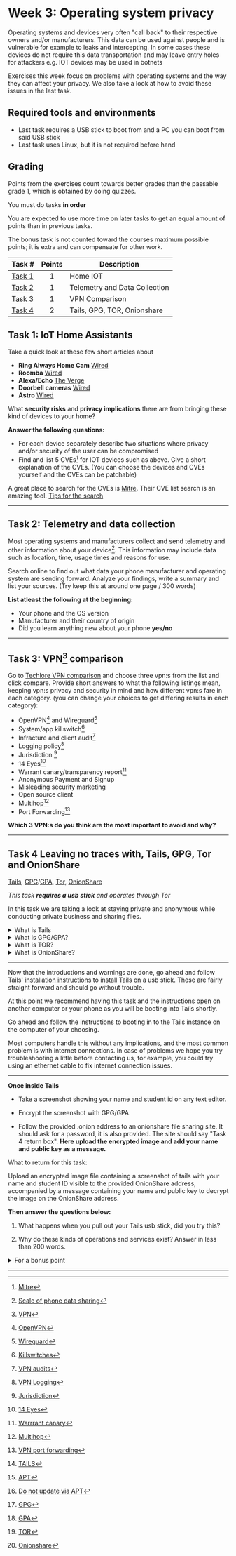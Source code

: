 # **Week 3: Operating system privacy** 

Operating systems and devices very often "call back" to their respective owners and/or manufacturers. This data can be used against people and is vulnerable for example to leaks and intercepting. In some cases these devices do not require this data transportation and may leave entry holes for attackers e.g. IOT devices may be used in botnets 

Exercises this week focus on problems with operating systems and the way they can affect your privacy. We also take a look at how to avoid these issues in the last task.

## Required tools and environments

  - Last task requires a USB stick to boot from and a PC you can boot from said USB stick
  - Last task uses Linux, but it is not required before hand

## Grading

Points from the exercises count towards better grades than the passable grade 1, which is obtained by doing quizzes.

You must do tasks **in order**

You are expected to use more time on later tasks to get an equal amount of points than in previous tasks.

The bonus task is not counted toward the courses maximum possible points; it is extra and can compensate for other work.

Task #|Points|Description|
-----|:---:|----------|
[Task 1](#task-1-iot-home-assistants) | 1 | Home IOT
[Task 2](#task-2-telemetry-and-data-collection) | 1 | Telemetry and Data Collection
[Task 3](#task-3-vpn3-comparison) | 1 | VPN Comparison
[Task 4](#task-4-leaving-no-traces-with-tails-gpg-tor-and-onionshare) | 2 | Tails, GPG, TOR, Onionshare

## **Task 1:** IoT Home Assistants

Take a quick look at these few short articles about

- **Ring Always Home Cam** [Wired](https://www.wired.com/story/ring-always-home-cam-september-2021/)
- **Roomba** [Wired](https://www.wired.com/story/amazon-irobot-roomba-acquisition-data-privacy/)
- **Alexa/Echo** [The Verge](https://www.theverge.com/2022/4/28/23047026/amazon-alexa-voice-data-targeted-ads-research-report)
- **Doorbell cameras** [Wired](https://www.wired.com/story/ring-hacks-exemplify-iot-security-crisis/)
- **Astro** [Wired](https://www.wired.com/story/amazon-astro/)

What **security risks** and **privacy implications** there are from bringing these kind of devices to your home?

**Answer the following questions:**

- For each device separately describe two situations where privacy and/or security of the user can be compromised
- Find and list 5 CVEs[^1] for IOT devices such as above. Give a short explanation of the CVEs. (You can choose the devices and CVEs yourself and the CVEs can be patchable)

A great place to search for the CVEs is [Mitre](https://cve.mitre.org/index.html). Their CVE list search is an amazing tool. [Tips for the search](https://cve.mitre.org/find/search_tips.html)

---

## **Task 2:** Telemetry and data collection

Most operating systems and manufacturers collect and send telemetry and other information about your device[^2]. This information may include data such as location, time, usage times and reasons for use. 

Search online to find out what data your phone manufacturer and operating system are sending forward. Analyze your findings, write a summary and list your sources. (Try keep this at around one page / 300 words)

**List atleast the following at the beginning:**

- Your phone and the OS version
- Manufacturer and their country of origin
- Did you learn anything new about your phone **yes/no**

---

## **Task 3:** VPN[^3] comparison

Go to [Techlore VPN comparison](https://techlore.tech/vpn) and choose three vpn:s from the list and click compare.
Provide short answers to what the following listings mean, keeping vpn:s privacy and security in mind and how different vpn:s fare in each category. (you can change your choices to get differing results in each category):
* OpenVPN[^4] and Wireguard[^5]
* System/app killswitch[^6]
* Infracture and client audit[^7]
* Logging policy[^8]
* Jurisdiction [^9]
* 14 Eyes[^10]
* Warrant canary/transparency report[^11]
* Anonymous Payment and Signup
* Misleading security marketing
* Open source client
* Multihop[^12]
* Port Forwarding[^13]

**Which 3 VPN:s do you think are the most important to avoid and why?**

---

## **Task 4** Leaving no traces with, Tails, GPG, Tor and OnionShare

[Tails](https://tails.boum.org/), [GPG](https://www.gnupg.org/software/index.html)/[GPA](https://www.gnupg.org/related_software/gpa/index.html), [Tor](https://www.torproject.org/), [OnionShare](https://onionshare.org/) 


*This task **requires a usb stick** and operates through Tor*

In this task we are taking a look at staying private and anonymous while conducting private business and sharing files.

<details>
<summary>What is Tails</summary>
<br>

Tails(The Amnesiac Incognito Live System)[^14] is a Linux operating system distribution focused heavily on protecting the user from surveillance and censorship as well as keeping the user private. The portable operating system runs from a live usb installation and routes everything you do online through Tor. Being an amnesiac live system the system forgets everything everytime you unplug your usb stick, that means always starting with an untracked system. **NOTE** Privacy and security gains are assuming that your Tails download was not compromised, and your BIOS, firmware and hardware are not compromised [More on this](https://tails.boum.org/doc/about/warnings/index.en.html).

The recommended way to install Tails is through their [official installation instructions](https://tails.boum.org/install/index.en.html), **note that your usb stick will be wiped clean.** Other installation means are **HEAVILY DISCOURAGED** as they do not guarantee proper operations and may result in identity leakage or traces on computers. 

After installing **DO NOT UPDATE THE SYSTEM WITH APT[^19][^20]**, this might break the operating system or the packages, Tails releases upgrades every six weeks.

</details>

<details>
<summary>What is GPG/GPA?</summary>
<br>

GPG[^15][^16] is a complete and free implementation of OpenPGP stadard. GPG has an extensive list of features and libraries, it can for example be used to manage your keys, sign and encrypt your data and create TLS server certificates.  GPA is GUI application for GPG.

Here in this task we are using it to encrypt an image file; a screenshot of your Tails instance with your name and Student ID.

[More on this](https://www.gnupg.org/faq/gnupg-faq.html)

</details>

<details>
<summary>What is TOR?</summary>
<br>

You should by now be a bit familiar atleast with Tor[^17] and aware of it's capabilities and limitations. Tor(The Onion Router) is free and open-source designed for enabling anonymous communications. Here you can find a little bit about [perfect anonymity](https://support.torproject.org/faq/#faq_staying-anonymous), in short, it's generally impossible. 

Tor network consists of thousands of relays worldwide concealing user's location and usage. Tor attempts to protect the privacy of it's users and enable the ability to communicate freely and confidentially.

For more and precise information on how Tor networks and browsers operate, refer their own [site](https://www.torproject.org/), their documentation is vast and of high quality

</details>

<details>
<summary>What is OnionShare?</summary>
<br>

Onionshare[^18] is a privacy focused open-source tool for chatting, hosting websites and sending and receiving files anonymously using Tor. Tails comes with onionshare installed and features at least the GUI application. 

We are using Onionshare here to send an encrypted image with a message to the provided [.onion address](https://en.wikipedia.org/wiki/.onion).

</details>

---

Now that the introductions and warnings are done, go ahead and follow Tails' [installation instructions](https://tails.boum.org/install/index.en.html) to install Tails on a usb stick. These are fairly straight forward and should go without trouble.

At this point we recommend having this task and the instructions open on another computer or your phone as you will be booting into Tails shortly. 

Go ahead and follow the instructions to booting in to the Tails instance on the computer of your choosing.

Most computers handle this without any implications, and the most common problem is with internet connections. In case of problems we hope you try troubleshooting a little before contacting us, for example, you could try using an ethernet cable to fix internet connection issues.

---

**Once inside Tails**

- Take a screenshot showing your name and student id on any text editor.

- Encrypt the screenshot with GPG/GPA.

- Follow the provided .onion address to an onionshare file sharing site. It should ask for a password, it is also provided. The site should say "Task 4 return box". **Here upload the encrypted image and add your name and public key as a message.**

What to return for this task:

Upload an encrypted image file containing a screenshot of tails with your name and student ID visible to the provided OnionShare address, accompanied by a message containing your name and public key to decrypt the image on the OnionShare address. 

**Then answer the questions below:**

1. What happens when you pull out your Tails usb stick, did you try this?

2. Why do these kinds of operations and services exist? Answer in less than 200 words.

<details>
<summary>For a bonus point</summary>
<br>

Set up a static website with just your name on it with Onionshare, keep in mind this should be made visible. Provide the .onion address and possible password with your answers. Your site should be up for time of the in class exercise time, it is at this time we check the sites.

</details>

---

[^1]: [Mitre](https://cve.mitre.org/index.html)
[^2]: [Scale of phone data sharing](https://www.ed.ac.uk/news/2021/extensive-scale-of-phone-data-sharing-revealed)
[^3]: [VPN](https://en.wikipedia.org/wiki/Virtual_private_network)
[^4]: [OpenVPN](https://fi.wikipedia.org/wiki/OpenVPN)
[^5]: [Wireguard](https://fi.wikipedia.org/wiki/WireGuard)
[^6]: [Killswitches](https://www.techtarget.com/whatis/definition/kill-switch)
[^7]: [VPN audits](https://www.techradar.com/features/vpn-audits-what-do-they-mean-and-why-are-they-important)
[^8]: [VPN Logging](https://www.vpnuniversity.com/learn/what-do-vpn-really-log)
[^9]: [Jurisdiction](https://medium.com/@gershwin.aaron/one-of-the-essential-features-of-a-high-quality-vpn-service-is-a-no-logs-policy-d570a02622dd)
[^10]: [14 Eyes](https://en.wikipedia.org/wiki/UKUSA_Agreement#9_Eyes,_14_Eyes,_and_other_%22third_parties%22)
[^11]: [Warrrant canary](https://www.cloudflare.com/learning/privacy/what-is-warrant-canary/)
[^12]: [Multihop](https://www.comparitech.com/blog/vpn-privacy/multi-hop-vpn/)
[^13]: [VPN port forwarding](https://surfshark.com/blog/vpn-port-forwarding)
[^14]: [TAILS](https://tails.boum.org/)
[^15]: [GPG](ttps://www.gnupg.org/software/index.html)
[^16]: [GPA](https://www.gnupg.org/related_software/gpa/index.html)
[^17]: [TOR](https://www.torproject.org/)
[^18]: [Onionshare](https://onionshare.org/)
[^19]: [APT](https://ubuntu.com/server/docs/package-management)
[^20]: [Do not update via APT](https://tails.boum.org/support/faq/index.en.html#index10h2)